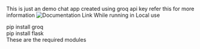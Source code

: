 This is just an demo chat app created using groq api key 
refer this for more information
![Documentation Link]("https://console.groq.com/docs/quickstart")
While running in Local use

pip install groq <br>
pip install flask <br>
 These are the required modules <br>

